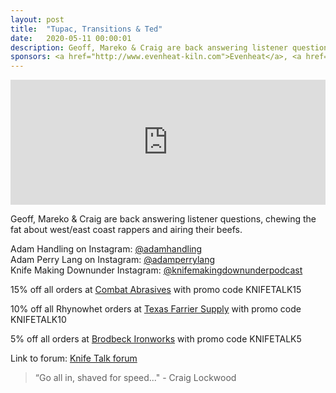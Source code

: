 ```yaml
---
layout: post
title:  "Tupac, Transitions & Ted"
date:   2020-05-11 00:00:01
description: Geoff, Mareko & Craig are back answering listener questions, chewing the fat about west/east coast rappers and airing their beefs. 
sponsors: <a href="http://www.evenheat-kiln.com">Evenheat</a>, <a href="http://www.combatabrasives.com">Combat Abrasives</a>, <a href="https://www.indasa-abrasives.com">IndasaUSA</a>,  <a href="http://www.texasfarriersupply.com">Texas Farrier Supply</a> and <a href="https://www.brodbeckironworks.com">Brodbeck Ironworks</a>.
---
```

                
<iframe height="200px" width="100%" frameborder="no" scrolling="no" seamless src="https://player.simplecast.com/7a108168-7940-42b6-82cf-a3d8f24acde0?dark=false"></iframe>

Geoff, Mareko & Craig are back answering listener questions, chewing the fat about west/east coast rappers and airing their beefs.









   
  










      

            
Adam Handling on Instagram: <a href="https://www.instagram.com/adamhandling/">@adamhandling</a>  
Adam Perry Lang on Instagram: <a href="https://www.instagram.com/adamperrylang/">@adamperrylang</a>  
Knife Making Downunder Instagram: <a href="https://www.instagram.com/knifemakingdownunderpodcast/">@knifemakingdownunderpodcast</a> 
 













  
15% off all orders at  <a href="http://www.combatabrasives.com">Combat Abrasives</a> with promo code KNIFETALK15

10% off all Rhynowhet orders at  <a href="http://www.texasfarriersupply.com">Texas Farrier Supply</a> with promo code KNIFETALK10  

5% off all orders at <a href="https://www.brodbeckironworks.com">Brodbeck Ironworks</a> with promo code KNIFETALK5
 

   
  

Link to forum: <a href="http://forum.knifetalk.net">Knife Talk forum</a>




 


<blockquote class="largeQuote">“Go all in, shaved for speed..." - Craig Lockwood</blockquote>



